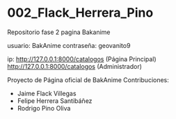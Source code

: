 # 002_Flack_Herrera_Pino
Repositorio fase 2 pagina Bakanime

usuario: BakAnime
contraseña: geovanito9

ip: 
http://127.0.0.1:8000/catalogos     (Página Principal)
http://127.0.0.1:8000/catalogos     (Administrador)

Proyecto de Página oficial de BakAnime
Contribuciones:
  - Jaime Flack Villegas
  - Felipe Herrera Santibáñez
  - Rodrigo Pino Oliva
